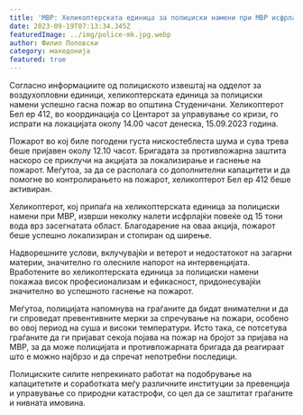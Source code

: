 ```yaml
---
title: 'МВР: Хеликоптерската единица за полициски намени при МВР исфрлајќи 15 тони вода целосно го локализираше пожарот кај Осинчани, општина Студеничани - 15 СЕПТЕМВРИ 2023'
date: 2023-09-19T07:13:34.345Z
featuredImage: ../img/police-mk.jpg.webp
author: Филип Поповски
category: македонија
featured: true
---
```

Согласно информациите од полициското извештај на одделот за воздухопловни единици, хеликоптерската единица за полициски намени успешно гасна пожар во општина Студеничани. Хеликоптерот Бел ер 412, во координација со Центарот за управување со кризи, го испрати на локацијата околу 14.00 часот денеска, 15.09.2023 година.

Пожарот во кој биле погодени густа нискостеблеста шума и сува трева беше пријавен околу 12.10 часот. Бригадата за противпожарна заштита наскоро се приклучи на акцијата за локализирање и гаснење на пожарот. Меѓутоа, за да се располага со дополнителни капацитети и да помогне во контролирањето на пожарот, хеликоптерот Бел ер 412 беше активиран.

Хеликоптерот, кој припаѓа на хеликоптерската единица за полициски намени при МВР, изврши неколку налети исфрлајќи повеќе од 15 тони вода врз засегнатата област. Благодарение на оваа акција, пожарот беше успешно локализиран и стопиран од ширење.

Надворешните услови, вклучувајќи и ветерот и недостатокот на загарни материи, значително го олесниле напорот на интервенцијата. Вработените во хеликоптерската единица за полициски намени покажаа висок професионализам и ефикасност, придонесувајќи значително во успешното гаснење на пожарот.

Меѓутоа, полицијата напомнува на граѓаните да бидат внимателни и да ги спроведат превентивните мерки за спречување на пожари, особено во овој период на суша и високи температури. Исто така, се потсетува граѓаните да ги пријават секоја појава на пожар на бројот за пријава на МВР, за да може полицијата и противпожарната бригада да реагираат што е можно најбрзо и да спречат непотребни последици.

Полициските силите непрекинато работат на подобрување на капацитетите и соработката меѓу различните институции за превенција и управување со природни катастрофи, со цел да се заштитат граѓаните и нивната имовина.
